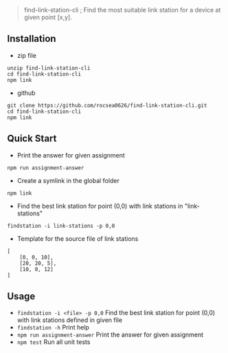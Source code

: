 > find-link-station-cli ; Find the most suitable link station for a device at given point [x,y].

## Installation

- zip file
```shell
unzip find-link-station-cli
cd find-link-station-cli
npm link
```
- github
```shell
git clone https://github.com/rocsea0626/find-link-station-cli.git
cd find-link-station-cli
npm link
```
## Quick Start

- Print the answer for given assignment
```shell
npm run assignment-answer
```

- Create a symlink in the global folder 
```shell
npm link
```

- Find the best link station for point (0,0) with link stations in "link-stations"
```shell
findstation -i link-stations -p 0,0
```
- Template for the source file of link stations
```shell
[
    [0, 0, 10],
    [20, 20, 5],
    [10, 0, 12]
]
```


## Usage

-   `findstation -i <file> -p 0,0` Find the best link station for point (0,0) with link stations defined in given file
-   `findstation -h` Print help
-   `npm run assignment-answer` Print the answer for given assignment
-   `npm test` Run all unit tests